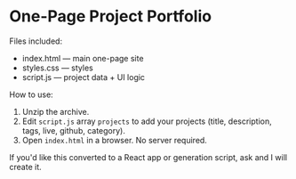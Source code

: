 # One-Page Project Portfolio

Files included:
- index.html — main one-page site
- styles.css — styles
- script.js — project data + UI logic

How to use:
1. Unzip the archive.
2. Edit `script.js` array `projects` to add your projects (title, description, tags, live, github, category).
3. Open `index.html` in a browser. No server required.

If you'd like this converted to a React app or generation script, ask and I will create it.
